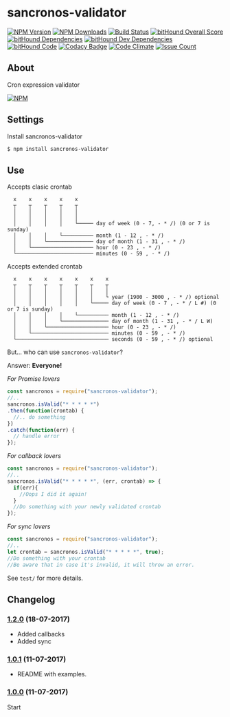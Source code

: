 # sancronos-validator

  [![NPM Version][npm-image]][npm-url]
  [![NPM Downloads][downloads-image]][downloads-url]
  [![Build Status][build-image]][build-url]
  [![bitHound Overall Score][score-image]][score-url]
  [![bitHound Dependencies][dep-image]][dep-url]
  [![bitHound Dev Dependencies][devdep-image]][devdep-url]
  [![bitHound Code][code-image]][code-url]
  [![Codacy Badge][codacy-image]][codacy-url]
  [![Code Climate](https://codeclimate.com/github/sanjorgek/sancronos-validator/badges/gpa.svg)](https://codeclimate.com/github/sanjorgek/sancronos-validator)
  [![Issue Count](https://codeclimate.com/github/sanjorgek/sancronos-validator/badges/issue_count.svg)](https://codeclimate.com/github/sanjorgek/sancronos-validator)

## About

Cron expression validator

  [![NPM][graph-image]][graph-url]

## Settings
Install sancronos-validator

```bash
$ npm install sancronos-validator
```

## Use

Accepts clasic crontab

```
  x    x    x    x    x
  ┬    ┬    ┬    ┬    ┬
  │    │    │    │    │
  │    │    │    │    │
  │    │    │    │    └───── day of week (0 - 7, - * /) (0 or 7 is sunday)
  │    │    │    └────────── month (1 - 12 , - * /)
  │    │    └─────────────── day of month (1 - 31 , - * /)
  │    └──────────────────── hour (0 - 23 , - * /)
  └───────────────────────── minutes (0 - 59 , - * /)
```

Accepts extended crontab

```
  x    x    x    x    x    x    x
  ┬    ┬    ┬    ┬    ┬    ┬    ┬
  │    │    │    │    │    │    │
  │    │    │    │    │    │    └ year (1900 - 3000 , - * /) optional
  │    │    │    │    │    └───── day of week (0 - 7 , - * / L #) (0 or 7 is sunday)
  │    │    │    │    └────────── month (1 - 12 , - * /)
  │    │    │    └─────────────── day of month (1 - 31 , - * / L W)
  │    │    └──────────────────── hour (0 - 23 , - * /)
  │    └───────────────────────── minutes (0 - 59 , - * /)
  └────────────────────────────── seconds (0 - 59 , - * /) optional
```
But... who can use `sancronos-validator`?

Answer: **Everyone!**

_For Promise lovers_
```javascript
const sancronos = require("sancronos-validator");
//..
sancronos.isValid("* * * * *")
.then(function(crontab) {
  //.. do something
})
.catch(function(err) {
  // handle error
});
```

_For callback lovers_
```javascript
const sancronos = require("sancronos-validator");
//..
sancronos.isValid("* * * * *", (err, crontab) => {
  if(err){
    //Oops I did it again!
  }
  //Do something with your newly validated crontab
});
```

_For sync lovers_
```javascript
const sancronos = require("sancronos-validator");
//..
let crontab = sancronos.isValid("* * * * *", true);
//Do something with your crontab
//Be aware that in case it's invalid, it will throw an error.
```

See `test/` for more details.

## Changelog

### [1.2.0](https://github.com/sanjorgek/sancronos-validator/tree/v1.2.0) (18-07-2017)

* Added callbacks
* Added sync

### [1.0.1](https://github.com/sanjorgek/sancronos-validator/tree/v1.0.1) (11-07-2017)

* README with examples.

### [1.0.0](https://github.com/sanjorgek/sancronos-validator) (11-07-2017)

Start

[npm-image]: https://img.shields.io/npm/v/sancronos-validator.svg
[npm-url]: https://npmjs.org/package/sancronos-validator
[downloads-image]: https://img.shields.io/npm/dm/sancronos-validator.svg
[downloads-url]: https://npmjs.org/package/sancronos-validator
[build-image]: https://travis-ci.org/sanjorgek/sancronos-validator.svg
[build-url]: https://travis-ci.org/sanjorgek/sancronos-validator
[code-image]: https://www.bithound.io/github/sanjorgek/sancronos-validator/badges/code.svg
[code-url]: https://www.bithound.io/github/sanjorgek/sancronos-validator
[dep-image]: https://www.bithound.io/github/sanjorgek/sancronos-validator/badges/dependencies.svg
[dep-url]: https://www.bithound.io/github/sanjorgek/sancronos-validator/bithound/dependencies/npm
[devdep-image]: https://www.bithound.io/github/sanjorgek/sancronos-validator/badges/devDependencies.svg
[devdep-url]: https://www.bithound.io/github/sanjorgek/sancronos-validator/bithound/dependencies/npm
[score-image]: https://www.bithound.io/github/sanjorgek/sancronos-validator/badges/score.svg
[score-url]: https://www.bithound.io/github/sanjorgek/sancronos-validator
[issue-image]: https://codeclimate.com/github/sanjorgek/sancronos-validator/badges/issue_count.svg
[issue-url]: https://codeclimate.com/github/sanjorgek/sancronos-validator
[climate-image]: https://codeclimate.com/github/sanjorgek/sancronos-validator/badges/gpa.svg
[climate-url]: https://codeclimate.com/github/sanjorgek/sancronos-validator
[graph-image]: https://nodei.co/npm-dl/sancronos-validator.png?months=6&height=1
[graph-url]: https://nodei.co/npm/sancronos-validator/
[codacy-url]: https://www.codacy.com/app/sanjorgek/sancronos-validator?utm_source=github.com&amp;utm_medium=referral&amp;utm_content=sanjorgek/sancronos-validator&amp;utm_campaign=Badge_Grade
[codacy-image]: https://api.codacy.com/project/badge/Grade/5a4906c4dbd84637918c304c97b81d25
